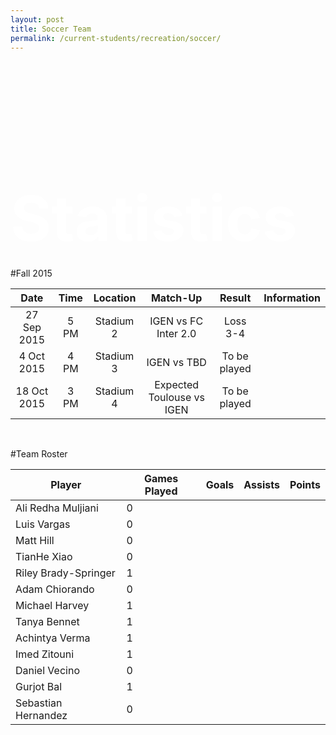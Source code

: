 ```yaml
---
layout: post
title: Soccer Team
permalink: /current-students/recreation/soccer/
---
```


<div class="container-fluid sportspicture" style="height:300px">
	<div class="container">
		<br><br><br>
		<h2 style="color:white;font-size:100px">Statistics</h2>
	</div>
</div>

<br />


#Fall 2015

| Date | Time | Location | Match-Up | Result | Information |
| :----: | :-------: | :--------: | :--------: | :------: | :-----------: |
| 27 Sep 2015 | 5 PM | Stadium 2 | IGEN vs FC Inter 2.0 | Loss 3-4 |  |
| 4 Oct 2015 | 4 PM | Stadium 3 | IGEN vs TBD |  To be played |  |
| 18 Oct 2015 | 3 PM | Stadium 4 | Expected Toulouse vs IGEN |  To be played |  |

<br />

#Team Roster

| Player | Games Played | Goals | Assists | Points |
|----|----|----|----|----|
| Ali Redha Muljiani | 0 |
| Luis Vargas | 0 |
| Matt Hill | 0 |
| TianHe Xiao | 0 |
| Riley Brady-Springer | 1 |
| Adam Chiorando | 0 |
| Michael Harvey | 1 |
| Tanya Bennet | 1 |
| Achintya Verma | 1 |
| Imed Zitouni | 1 |
| Daniel Vecino | 0 |
| Gurjot Bal | 1 |
| Sebastian Hernandez | 0 |

